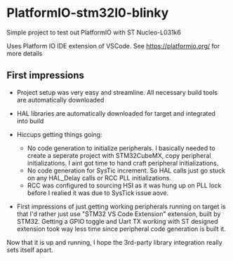 # PlatformIO-stm32l0-blinky
Simple project to test out PlatformIO with ST Nucleo-L031k6


Uses Platform IO IDE extension of VSCode. 
See https://platformio.org/ for more details

## First impressions
 - Project setup was very easy and streamline. All necessary build tools are automatically downloaded 
 - HAL libraries are automatically downloaded for target and integrated into build 

 - Hiccups getting things going: 
   - No code generation to initialize peripherals. I basically needed to create a seperate project with STM32CubeMX, copy peripheral initializations. I aint got time to hand craft peripheral initializations. 
   - No code generation for SysTic increment. So HAL calls just go stuck on any HAL_Delay calls or RCC PLL initializations. 
   - RCC was configured to sourcing HSI as it was hung up on PLL lock before I realied it was due to SysTick issue aove. 
  - First impressions of just getting working peripherals running on target is that I'd rather just use "STM32 VS Code Extension" extension, built by STM32. Getting a GPIO toggle and Uart TX working with ST designed extension took way less time since peripheral code generation is built it. 

  Now that it is up and running, I hope the 3rd-party library integration really sets itself apart. 
